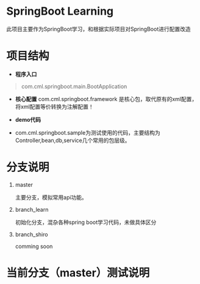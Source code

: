 # SpringBoot Learning #

此项目主要作为SpringBoot学习，和根据实际项目对SpringBoot进行配置改造

# 项目结构 #
 - **程序入口**
> com.cml.springboot.main.BootApplication

 - **核心配置**
com.cml.springboot.framework 是核心包，取代原有的xml配置，将xml配置等价转换为注解配置！ 

 - **demo代码**
 - com.cml.springboot.sample为测试使用的代码，主要结构为Controller,bean,db,service几个常用的包层级。


# 分支说明 #

 1. master 

    主要分支，模拟常用api功能。

 2. branch_learn

    初始化分支，混杂各种spring boot学习代码，未做具体区分

 3. branch_shiro
    
    comming soon

# 当前分支（master）测试说明 #
  

    
  

